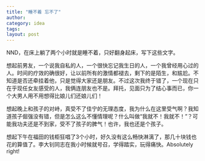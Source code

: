 ```yaml
---
title: "睡不着 忘不了"
author:
category: idea
tags: 
layout: post
---
```

NND，在床上躺了两个小时就是睡不着，只好翻身起床，写下这些文字。

想起前男友，一个说我自私的人，一个很快忘记我生日的人，一个我曾经用心过的人。时间的疗效的确很好，让以前所有的激情都褪去，剩下的是陌生，和尴尬。不知道是否还牵挂着他，只是觉得大家还是朋友。不过这次我终于错了，一个现在只在乎现任女友感受的人，我俩连朋友也不是。拜托，见面只为了结心事而已，你一个大男人用不用想得比娘儿们还娘儿们！

想起晚上和孩子的对峙，真受不了佳宁的无理态度，我为什么在这里受气啊？我知道孩子倔强没有错，但是怎么这么不懂情理呢？什么叫做“我就不！我就不！”？可能我功夫还是不到家，受不了孩子的脾气！也许，我也还是个孩子。

想起下午在福田的钱柜狂唱了3个小时，好久没有这么畅快淋漓了，那几十块钱也花的算值了。李大钊同志在我小时候就号召，学得踏实，玩得痛快。Absolutely right!

